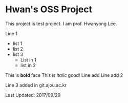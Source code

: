 # Hwan's OSS Project
This project is test project. 
I am prof. Hwanyong Lee. 

Line 1 
* list 1
* list 2 
* list 3
    * List in 1
    * list in 2

This is **bold** face  This is _italic_ good!
Line add
Line add 2


Line 3 added in git.ajou.ac.kr

Last Updated: 2017/09/29
